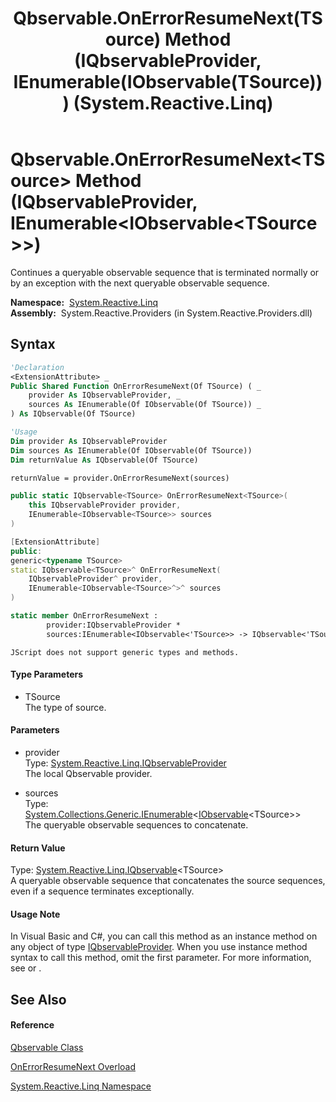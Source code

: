 ﻿---
title: Qbservable.OnErrorResumeNext(TSource) Method (IQbservableProvider, IEnumerable(IObservable(TSource))) (System.Reactive.Linq)
TOCTitle: OnErrorResumeNext(TSource) Method (IQbservableProvider, IEnumerable(IObservable(TSource)))
ms:assetid: M:System.Reactive.Linq.Qbservable.OnErrorResumeNext``1(System.Reactive.Linq.IQbservableProvider,System.Collections.Generic.IEnumerable{System.IObservable{``0}})
ms:mtpsurl: https://msdn.microsoft.com/en-us/library/Hh229528(v=VS.103)
ms:contentKeyID: 36068944
ms.date: 06/28/2011
mtps_version: v=VS.103
dev_langs:
- vb
- csharp
- c++
- fsharp
- jscript
---

# Qbservable.OnErrorResumeNext\<TSource\> Method (IQbservableProvider, IEnumerable\<IObservable\<TSource\>\>)

Continues a queryable observable sequence that is terminated normally or by an exception with the next queryable observable sequence.

**Namespace:**  [System.Reactive.Linq](hh211929\(v=vs.103\).md)  
**Assembly:**  System.Reactive.Providers (in System.Reactive.Providers.dll)

## Syntax

``` vb
'Declaration
<ExtensionAttribute> _
Public Shared Function OnErrorResumeNext(Of TSource) ( _
    provider As IQbservableProvider, _
    sources As IEnumerable(Of IObservable(Of TSource)) _
) As IQbservable(Of TSource)
```

``` vb
'Usage
Dim provider As IQbservableProvider
Dim sources As IEnumerable(Of IObservable(Of TSource))
Dim returnValue As IQbservable(Of TSource)

returnValue = provider.OnErrorResumeNext(sources)
```

``` csharp
public static IQbservable<TSource> OnErrorResumeNext<TSource>(
    this IQbservableProvider provider,
    IEnumerable<IObservable<TSource>> sources
)
```

``` c++
[ExtensionAttribute]
public:
generic<typename TSource>
static IQbservable<TSource>^ OnErrorResumeNext(
    IQbservableProvider^ provider, 
    IEnumerable<IObservable<TSource>^>^ sources
)
```

``` fsharp
static member OnErrorResumeNext : 
        provider:IQbservableProvider * 
        sources:IEnumerable<IObservable<'TSource>> -> IQbservable<'TSource> 
```

``` jscript
JScript does not support generic types and methods.
```

#### Type Parameters

  - TSource  
    The type of source.

#### Parameters

  - provider  
    Type: [System.Reactive.Linq.IQbservableProvider](hh212104\(v=vs.103\).md)  
    The local Qbservable provider.  

<!-- end list -->

  - sources  
    Type: [System.Collections.Generic.IEnumerable](https://msdn.microsoft.com/en-us/library/9eekhta0)\<[IObservable](https://msdn.microsoft.com/en-us/library/Dd990377)\<TSource\>\>  
    The queryable observable sequences to concatenate.  

#### Return Value

Type: [System.Reactive.Linq.IQbservable](hh229328\(v=vs.103\).md)\<TSource\>  
A queryable observable sequence that concatenates the source sequences, even if a sequence terminates exceptionally.  

#### Usage Note

In Visual Basic and C\#, you can call this method as an instance method on any object of type [IQbservableProvider](hh212104\(v=vs.103\).md). When you use instance method syntax to call this method, omit the first parameter. For more information, see [](https://msdn.microsoft.com/en-us/library/Bb384936) or [](https://msdn.microsoft.com/en-us/library/Bb383977).

## See Also

#### Reference

[Qbservable Class](hh211693\(v=vs.103\).md)

[OnErrorResumeNext Overload](hh229338\(v=vs.103\).md)

[System.Reactive.Linq Namespace](hh211929\(v=vs.103\).md)

